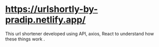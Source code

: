 # https://urlshortly-by-pradip.netlify.app/
This url shortener developed using API, axios, React to understand how these things work .
